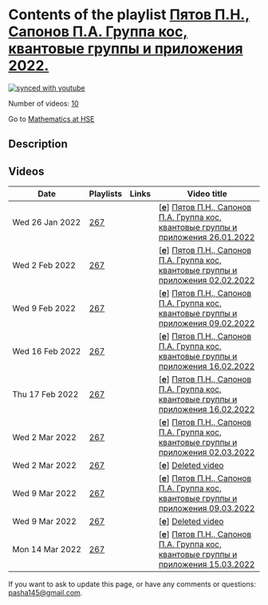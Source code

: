 # Contents of the playlist [Пятов П.Н., Сапонов П.А. Группа кос, квантовые группы и приложения 2022.](https://www.youtube.com/playlist?list=PLq3E5oubNNoCWZ2sDzDtH9qdSRnKKbs4r)

[![synced with youtube](https://img.shields.io/github/last-commit/mathphysschool/mathphysschool.github.io/autoupdate1?label=synced%20with%20youtube)](https://github.com/mathphysschool/mathphysschool.github.io/commits/autoupdate1)

Number of videos: [10](#videos)

Go to [Mathematics at HSE](../README.md)

## Description



## Videos

|Date|Playlists|Links|Video title|
|---|---|---|---|
| Wed&nbsp;26&nbsp;Jan&nbsp;2022 | [267](../playlists/267 "Пятов П.Н., Сапонов П.А. Группа кос, квантовые группы и приложения 2022.") |  | [[**e**](https://studio.youtube.com/video/ra_SpPnknrE/edit "Edit")] [Пятов П.Н., Сапонов П.А. Группа кос, квантовые группы и приложения 26.01.2022](https://www.youtube.com/watch?v=ra_SpPnknrE&list=PLq3E5oubNNoCWZ2sDzDtH9qdSRnKKbs4r) |
| Wed&nbsp;2&nbsp;Feb&nbsp;2022 | [267](../playlists/267 "Пятов П.Н., Сапонов П.А. Группа кос, квантовые группы и приложения 2022.") |  | [[**e**](https://studio.youtube.com/video/xfQjvjAzlnM/edit "Edit")] [Пятов П.Н., Сапонов П.А. Группа кос, квантовые группы и приложения 02.02.2022](https://www.youtube.com/watch?v=xfQjvjAzlnM&list=PLq3E5oubNNoCWZ2sDzDtH9qdSRnKKbs4r) |
| Wed&nbsp;9&nbsp;Feb&nbsp;2022 | [267](../playlists/267 "Пятов П.Н., Сапонов П.А. Группа кос, квантовые группы и приложения 2022.") |  | [[**e**](https://studio.youtube.com/video/FM34PFn6I2c/edit "Edit")] [Пятов П.Н., Сапонов П.А. Группа кос, квантовые группы и приложения 09.02.2022](https://www.youtube.com/watch?v=FM34PFn6I2c&list=PLq3E5oubNNoCWZ2sDzDtH9qdSRnKKbs4r) |
| Wed&nbsp;16&nbsp;Feb&nbsp;2022 | [267](../playlists/267 "Пятов П.Н., Сапонов П.А. Группа кос, квантовые группы и приложения 2022.") |  | [[**e**](https://studio.youtube.com/video/br8kapUoM5E/edit "Edit")] [Пятов П.Н., Сапонов П.А. Группа кос, квантовые группы и приложения 16.02.2022](https://www.youtube.com/watch?v=br8kapUoM5E&list=PLq3E5oubNNoCWZ2sDzDtH9qdSRnKKbs4r) |
| Thu&nbsp;17&nbsp;Feb&nbsp;2022 | [267](../playlists/267 "Пятов П.Н., Сапонов П.А. Группа кос, квантовые группы и приложения 2022.") |  | [[**e**](https://studio.youtube.com/video/SkcFEAlZQ2I/edit "Edit")] [Пятов П.Н., Сапонов П.А. Группа кос, квантовые группы и приложения 16.02.2022](https://www.youtube.com/watch?v=SkcFEAlZQ2I&list=PLq3E5oubNNoCWZ2sDzDtH9qdSRnKKbs4r) |
| Wed&nbsp;2&nbsp;Mar&nbsp;2022 | [267](../playlists/267 "Пятов П.Н., Сапонов П.А. Группа кос, квантовые группы и приложения 2022.") |  | [[**e**](https://studio.youtube.com/video/MduKfOpP7bY/edit "Edit")] [Пятов П.Н., Сапонов П.А. Группа кос, квантовые группы и приложения 02.03.2022](https://www.youtube.com/watch?v=MduKfOpP7bY&list=PLq3E5oubNNoCWZ2sDzDtH9qdSRnKKbs4r) |
| Wed&nbsp;2&nbsp;Mar&nbsp;2022 | [267](../playlists/267 "Пятов П.Н., Сапонов П.А. Группа кос, квантовые группы и приложения 2022.") |  | [[**e**](https://studio.youtube.com/video/taUxQr9lyTo/edit "Edit")] [Deleted video](https://www.youtube.com/watch?v=taUxQr9lyTo&list=PLq3E5oubNNoCWZ2sDzDtH9qdSRnKKbs4r "This video is unavailable.") |
| Wed&nbsp;9&nbsp;Mar&nbsp;2022 | [267](../playlists/267 "Пятов П.Н., Сапонов П.А. Группа кос, квантовые группы и приложения 2022.") |  | [[**e**](https://studio.youtube.com/video/nBzbdpE7kgE/edit "Edit")] [Пятов П.Н., Сапонов П.А. Группа кос, квантовые группы и приложения 09.03.2022](https://www.youtube.com/watch?v=nBzbdpE7kgE&list=PLq3E5oubNNoCWZ2sDzDtH9qdSRnKKbs4r) |
| Wed&nbsp;9&nbsp;Mar&nbsp;2022 | [267](../playlists/267 "Пятов П.Н., Сапонов П.А. Группа кос, квантовые группы и приложения 2022.") |  | [[**e**](https://studio.youtube.com/video/Jx86TvbaDVE/edit "Edit")] [Deleted video](https://www.youtube.com/watch?v=Jx86TvbaDVE&list=PLq3E5oubNNoCWZ2sDzDtH9qdSRnKKbs4r "This video is unavailable.") |
| Mon&nbsp;14&nbsp;Mar&nbsp;2022 | [267](../playlists/267 "Пятов П.Н., Сапонов П.А. Группа кос, квантовые группы и приложения 2022.") |  | [[**e**](https://studio.youtube.com/video/syR58ZQUjj4/edit "Edit")] [Пятов П.Н., Сапонов П.А. Группа кос, квантовые группы и приложения 15.03.2022](https://www.youtube.com/watch?v=syR58ZQUjj4&list=PLq3E5oubNNoCWZ2sDzDtH9qdSRnKKbs4r) |


 If you want to ask to update this page, or have any comments or questions: <pasha145@gmail.com>.